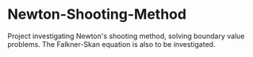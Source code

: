 # Newton-Shooting-Method

Project investigating Newton's shooting method, solving boundary value problems. The Falkner-Skan equation is also to be investigated.
